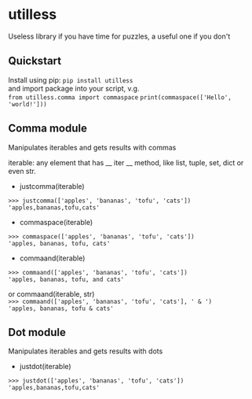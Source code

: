 # utilless
Useless library if you have time for puzzles, a useful one if you don't

## Quickstart
Install using pip: `pip install utilless`  
and import package into your script, v.g.  
`from utilless.comma import commaspace`
`print(commaspace(['Hello', 'world!']))`

## Comma module
Manipulates iterables and gets results with commas

iterable: any element that has __ iter __ method, like
list, tuple, set, dict or even str.

* justcomma(iterable)

`>>> justcomma(['apples', 'bananas', 'tofu', 'cats'])`  
`'apples,bananas,tofu,cats'`


* commaspace(iterable)

`>>> commaspace(['apples', 'bananas', 'tofu', 'cats'])`  
`'apples, bananas, tofu, cats'`

* commaand(iterable)

`>>> commaand(['apples', 'bananas', 'tofu', 'cats'])`  
`'apples, bananas, tofu, and cats'`

or commaand(iterable, str)  
`>>> commaand(['apples', 'bananas', 'tofu', 'cats'], ' & ')`  
`'apples, bananas, tofu & cats'`

## Dot module
Manipulates iterables and gets results with dots

* justdot(iterable)

`>>> justdot(['apples', 'bananas', 'tofu', 'cats'])`  
`'apples,bananas,tofu,cats'`